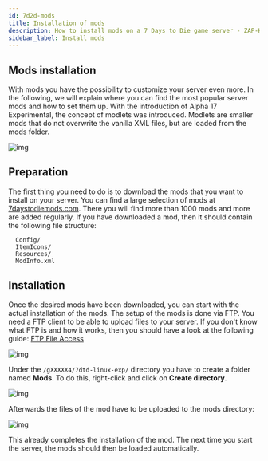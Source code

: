 ```yaml
---
id: 7d2d-mods
title: Installation of mods
description: How to install mods on a 7 Days to Die game server - ZAP-Hosting.com documentation 
sidebar_label: Install mods
---
```




## Mods installation

With mods you have the possibility to customize your server even more. In the following, we will explain where you can find the most popular server mods and how to set them up. With the introduction of Alpha 17 Experimental, the concept of modlets was introduced. Modlets are smaller mods that do not overwrite the vanilla XML files, but are loaded from the mods folder. 

![img](https://screensaver01.zap-hosting.com/index.php/s/McQLetfwmEMbo6N/preview)



## Preparation

The first thing you need to do is to download the mods that you want to install on your server. You can find a large selection of mods at [7daystodiemods.com](https://7daystodiemods.com/). There you will find more than 1000 mods and more are added regularly. If you have downloaded a mod, then it should contain the following file structure:

```
  Config/
  ItemIcons/
  Resources/
  ModInfo.xml
```



## Installation

Once the desired mods have been downloaded, you can start with the actual installation of the mods. The setup of the mods is done via FTP. You need a FTP client to be able to upload files to your server. If you don't know what FTP is and how it works, then you should have a look at the following guide:  [FTP File Access](gameserver-ftpaccess.md)

![img](https://screensaver01.zap-hosting.com/index.php/s/9Q86iArComw55cH/preview)



Under the ``/gXXXXX4/7dtd-linux-exp/`` directory you have to create a folder named **Mods**. To do this, right-click and click on **Create directory**. 

![img](https://screensaver01.zap-hosting.com/index.php/s/RE2n6WodsWq38Pr/preview)



Afterwards the files of the mod have to be uploaded to the mods directory:

![img](https://screensaver01.zap-hosting.com/index.php/s/WjNY5tMnAt7jfga/preview)



This already completes the installation of the mod. The next time you start the server, the mods should then be loaded automatically. 
